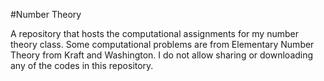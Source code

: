 #Number Theory

A repository that hosts the computational assignments for my number theory class. Some computational problems are from Elementary Number Theory from Kraft and Washington. I do not allow sharing or downloading any of the codes in this repository.
